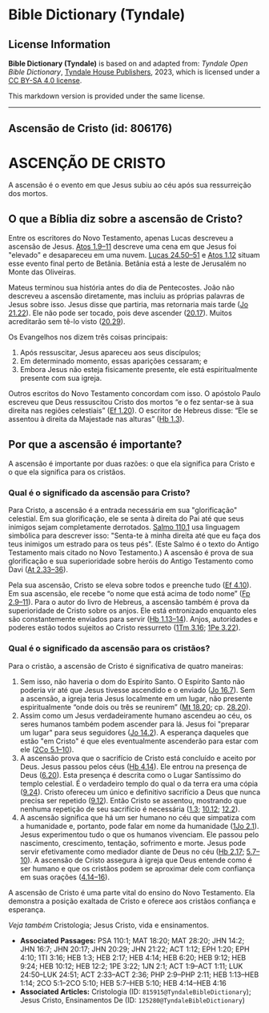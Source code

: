 # Bible Dictionary (Tyndale)

## License Information

**Bible Dictionary (Tyndale)** is based on and adapted from: _Tyndale Open Bible Dictionary_, [Tyndale House Publishers](https://tyndaleopenresources.com/), 2023, which is licensed under a [CC BY-SA 4.0 license](https://creativecommons.org/licenses/by-sa/4.0/legalcode.en).

This markdown version is provided under the same license.



--------------------------------

## Ascensão de Cristo (id: 806176)

ASCENÇÃO DE CRISTO
==================

A ascensão é o evento em que Jesus subiu ao céu após sua ressurreição dos mortos.

O que a Bíblia diz sobre a ascensão de Cristo?
----------------------------------------------

Entre os escritores do Novo Testamento, apenas Lucas descreveu a ascensão de Jesus. [Atos 1\.9–11](https://ref.ly/Acts1:9-Acts1:11) descreve uma cena em que Jesus foi "elevado" e desapareceu em uma nuvem. [Lucas 24\.50–51](https://ref.ly/Luke24:50-Luke24:51) e [Atos 1\.12](https://ref.ly/Acts1:12) situam esse evento final perto de Betânia. Betânia está a leste de Jerusalém no Monte das Oliveiras.

Mateus terminou sua história antes do dia de Pentecostes. João não descreveu a ascensão diretamente, mas incluiu as próprias palavras de Jesus sobre isso. Jesus disse que partiria, mas retornaria mais tarde ([Jo 21\.22](https://ref.ly/John21:22)). Ele não pode ser tocado, pois deve ascender ([20\.17](https://ref.ly/John20:17)). Muitos acreditarão sem tê\-lo visto ([20\.29](https://ref.ly/John20:29)).

Os Evangelhos nos dizem três coisas principais:

1. Após ressuscitar, Jesus apareceu aos seus discípulos;
2. Em determinado momento, essas aparições cessaram; e
3. Embora Jesus não esteja fisicamente presente, ele está espiritualmente presente com sua igreja.

Outros escritos do Novo Testamento concordam com isso. O apóstolo Paulo escreveu que Deus ressuscitou Cristo dos mortos “e o fez sentar\-se à sua direita nas regiões celestiais” ([Ef 1\.20](https://ref.ly/Eph1:20)). O escritor de Hebreus disse: “Ele se assentou à direita da Majestade nas alturas” ([Hb 1\.3](https://ref.ly/Heb1:3)).

Por que a ascensão é importante?
--------------------------------

A ascensão é importante por duas razões: o que ela significa para Cristo e o que ela significa para os cristãos.

### Qual é o significado da ascensão para Cristo?

Para Cristo, a ascensão é a entrada necessária em sua "glorificação" celestial. Em sua glorificação, ele se senta à direita do Pai até que seus inimigos sejam completamente derrotados. [Salmo 110\.1](https://ref.ly/Ps110:1) usa linguagem simbólica para descrever isso: "Senta\-te à minha direita até que eu faça dos teus inimigos um estrado para os teus pés". (Este Salmo é o texto do Antigo Testamento mais citado no Novo Testamento.) A ascensão é prova de sua glorificação e sua superioridade sobre heróis do Antigo Testamento como Davi ([At 2\.33–36](https://ref.ly/Acts2:33-Acts2:36)).

Pela sua ascensão, Cristo se eleva sobre todos e preenche tudo ([Ef 4\.10](https://ref.ly/Eph4:10)). Em sua ascensão, ele recebe “o nome que está acima de todo nome” ([Fp 2\.9–11](https://ref.ly/Phil2:9-Phil2:11)). Para o autor do livro de Hebreus, a ascensão também é prova da superioridade de Cristo sobre os anjos. Ele está entronizado enquanto eles são constantemente enviados para servir ([Hb 1\.13–14](https://ref.ly/Heb1:13-Heb1:14)). Anjos, autoridades e poderes estão todos sujeitos ao Cristo ressurreto ([1Tm 3\.16](https://ref.ly/1Tim3:16); [1Pe 3\.22](https://ref.ly/1Pet3:22)).

### Qual é o significado da ascensão para os cristãos?

Para o cristão, a ascensão de Cristo é significativa de quatro maneiras:

1. Sem isso, não haveria o dom do Espírito Santo. O Espírito Santo não poderia vir até que Jesus tivesse ascendido e o enviado ([Jo 16\.7](https://ref.ly/John16:7)). Sem a ascensão, a igreja teria Jesus localmente em um lugar, não presente espiritualmente “onde dois ou três se reunirem” ([Mt 18\.20](https://ref.ly/Matt18:20); cp. [28\.20](https://ref.ly/Matt28:20)).
2. Assim como um Jesus verdadeiramente humano ascendeu ao céu, os seres humanos também podem ascender para lá. Jesus foi "preparar um lugar" para seus seguidores ([Jo 14\.2](https://ref.ly/John14:2)). A esperança daqueles que estão "em Cristo" é que eles eventualmente ascenderão para estar com ele ([2Co 5\.1–10](https://ref.ly/2Cor5:1-2Cor5:10)).
3. A ascensão prova que o sacrifício de Cristo está concluído e aceito por Deus. Jesus passou pelos céus ([Hb 4\.14](https://ref.ly/Heb4:14)). Ele entrou na presença de Deus ([6\.20](https://ref.ly/Heb6:20)). Esta presença é descrita como o Lugar Santíssimo do templo celestial. É o verdadeiro templo do qual o da terra era uma cópia ([9\.24](https://ref.ly/Heb9:24)). Cristo ofereceu um único e definitivo sacrifício a Deus que nunca precisa ser repetido ([9\.12](https://ref.ly/Heb9:12)). Então Cristo se assentou, mostrando que nenhuma repetição de seu sacrifício é necessária ([1\.3](https://ref.ly/Heb1:3); [10\.12](https://ref.ly/Heb10:12); [12\.2](https://ref.ly/Heb12:2)).
4. A ascensão significa que há um ser humano no céu que simpatiza com a humanidade e, portanto, pode falar em nome da humanidade ([1Jo 2\.1](https://ref.ly/1John2:1)). Jesus experimentou tudo o que os humanos vivenciam. Ele passou pelo nascimento, crescimento, tentação, sofrimento e morte. Jesus pode servir efetivamente como mediador diante de Deus no céu ([Hb 2\.17](https://ref.ly/Heb2:17); [5\.7–10](https://ref.ly/Heb5:7-Heb5:10)). A ascensão de Cristo assegura à igreja que Deus entende como é ser humano e que os cristãos podem se aproximar dele com confiança em suas orações ([4\.14–16](https://ref.ly/Heb4:14-Heb4:16)).

A ascensão de Cristo é uma parte vital do ensino do Novo Testamento. Ela demonstra a posição exaltada de Cristo e oferece aos cristãos confiança e esperança.

*Veja também* Cristologia; Jesus Cristo, vida e ensinamentos.

* **Associated Passages:** PSA 110:1; MAT 18:20; MAT 28:20; JHN 14:2; JHN 16:7; JHN 20:17; JHN 20:29; JHN 21:22; ACT 1:12; EPH 1:20; EPH 4:10; 1TI 3:16; HEB 1:3; HEB 2:17; HEB 4:14; HEB 6:20; HEB 9:12; HEB 9:24; HEB 10:12; HEB 12:2; 1PE 3:22; 1JN 2:1; ACT 1:9–ACT 1:11; LUK 24:50–LUK 24:51; ACT 2:33–ACT 2:36; PHP 2:9–PHP 2:11; HEB 1:13–HEB 1:14; 2CO 5:1–2CO 5:10; HEB 5:7–HEB 5:10; HEB 4:14–HEB 4:16
* **Associated Articles:** Cristologia (ID: `815915@TyndaleBibleDictionary`); Jesus Cristo, Ensinamentos De (ID: `125280@TyndaleBibleDictionary`)

